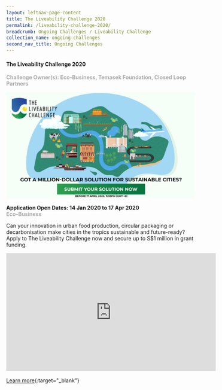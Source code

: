 ```yaml
---
layout: leftnav-page-content
title: The Liveability Challenge 2020
permalink: /liveability-challenge-2020/
breadcrumb: Ongoing Challenges / Liveability Challenge
collection_name: ongoing-challenges
second_nav_title: Ongoing Challenges
---
```



#### The Liveability Challenge 2020<br>

<font color="#a9a9a9"><b>Challenge Owner(s): Eco-Business, Temasek Foundation, Closed Loop Partners</b></font>

![1](/images/TLC-2020-SocialMedia-1920x1080.jpg)

**Application Open Dates: 14 Jan 2020 to 17 Apr 2020**<br>
<font color="#a9a9a9"><b>Eco-Business</b></font>

Can your innovation in urban food production, circular packaging or decarbonisation make cities in the tropics sustainable and future-ready? Apply to The Liveability Challenge now and secure up to S$1 million in grant funding.

<p align="justify"><iframe width="560" height="315" src="https://www.youtube.com/embed/glvDT7ApcBY" frameborder="0" allow="accelerometer; autoplay; encrypted-media; gyroscope; picture-in-picture" allowfullscreen></iframe></p>

[Learn more](http://bit.ly/theliveabilitychallenge2020){:target="_blank"}
